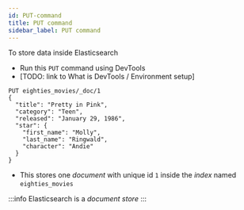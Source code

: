 ```yaml
---
id: PUT-command
title: PUT command
sidebar_label: PUT command
---
```


To store data inside Elasticsearch

- Run this `PUT` command using DevTools
- [TODO: link to What is DevTools / Environment setup]

```
PUT eighties_movies/_doc/1
{
  "title": "Pretty in Pink",
  "category": "Teen",
  "released": "January 29, 1986",
  "star": {
    "first_name": "Molly",
    "last_name": "Ringwald",
    "character": "Andie"
  }
}
```

- This stores one _document_ with unique id `1` inside the _index_ named `eighties_movies`

:::info
Elasticsearch is a _document store_
:::
